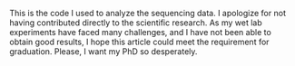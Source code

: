 This is the code I used to analyze the sequencing data. I apologize for not having contributed directly to the scientific research. As my wet lab experiments have faced many challenges, and I have not been able to obtain good results, I hope this article could meet the requirement for graduation. Please, I want my PhD so desperately.

